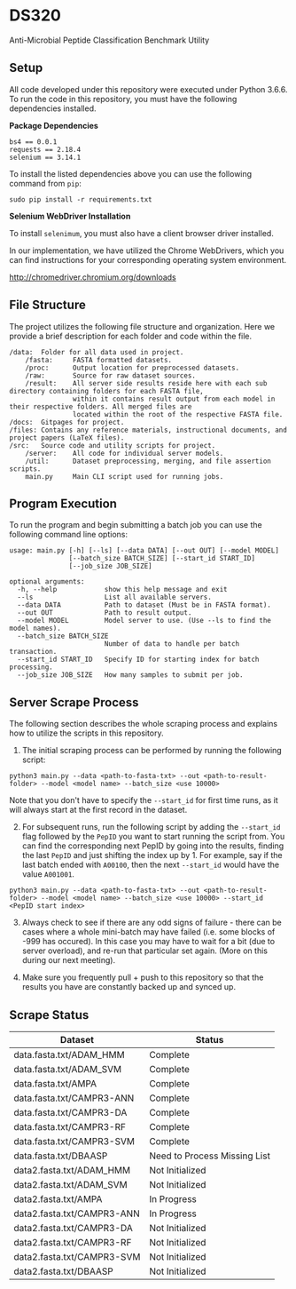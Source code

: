 # DS320
Anti-Microbial Peptide Classification Benchmark Utility

## Setup
All code developed under this repository were executed under Python 3.6.6.
To run the code in this repository, you must have the following dependencies installed.

**Package Dependencies**
```
bs4 == 0.0.1
requests == 2.18.4
selenium == 3.14.1
```
To install the listed dependencies above you can use the following command from `pip`:

```
sudo pip install -r requirements.txt
```

**Selenium WebDriver Installation**

To install `selenimum`, you must also have a client browser driver installed.

In our implementation, we have utilized the Chrome WebDrivers, which you can find
instructions for your corresponding operating system environment.

http://chromedriver.chromium.org/downloads

## File Structure
The project utilizes the following file structure and organization. Here we provide
a brief description for each folder and code within the file.

```
/data:  Folder for all data used in project.
    /fasta:     FASTA formatted datasets.
    /proc:      Output location for preprocessed datasets.
    /raw:       Source for raw dataset sources.
    /result:    All server side results reside here with each sub directory containing folders for each FASTA file,
                within it contains result output from each model in their respective folders. All merged files are
                located within the root of the respective FASTA file.
/docs:  Gitpages for project.
/files: Contains any reference materials, instructional documents, and project papers (LaTeX files).
/src:   Source code and utility scripts for project.
    /server:    All code for individual server models.
    /util:      Dataset preprocessing, merging, and file assertion scripts.
    main.py     Main CLI script used for running jobs.
```

## Program Execution
To run the program and begin submitting a batch job you can use the following command line options:
```
usage: main.py [-h] [--ls] [--data DATA] [--out OUT] [--model MODEL]
               [--batch_size BATCH_SIZE] [--start_id START_ID]
               [--job_size JOB_SIZE]

optional arguments:
  -h, --help            show this help message and exit
  --ls                  List all available servers.
  --data DATA           Path to dataset (Must be in FASTA format).
  --out OUT             Path to result output.
  --model MODEL         Model server to use. (Use --ls to find the model names).
  --batch_size BATCH_SIZE
                        Number of data to handle per batch transaction.
  --start_id START_ID   Specify ID for starting index for batch processing.
  --job_size JOB_SIZE   How many samples to submit per job.
```

## Server Scrape Process
The following section describes the whole scraping process and explains how to utilize the scripts in this repository.

1. The initial scraping process can be performed by running the following script:
```
python3 main.py --data <path-to-fasta-txt> --out <path-to-result-folder> --model <model name> --batch_size <use 10000>
```
Note that you don't have to specify the `--start_id` for first time runs, as it will always start at the first record in the dataset.

2. For subsequent runs, run the following script by adding the `--start_id` flag followed by the `PepID` you want to start running the script from. You can find the corresponding next PepID by going into the results, finding the last `PepID` and just shifting the index up by 1. For example, say if the last batch ended with `A00100`, then the next `--start_id` would have the value `A001001`.
```
python3 main.py --data <path-to-fasta-txt> --out <path-to-result-folder> --model <model name> --batch_size <use 10000> --start_id <PepID start index>
```

3. Always check to see if there are any odd signs of failure - there can be cases where a whole mini-batch may have failed (i.e. some blocks of -999 has occured). In this case you may have to wait for a bit (due to server overload), and re-run that particular set again. (More on this during our next meeting).

4. Make sure you frequently pull + push to this repository so that the results you have are constantly backed up and synced up.

## Scrape Status
| Dataset                    | Status                       |
|----------------------------|------------------------------|
| data.fasta.txt/ADAM_HMM    | Complete                     |
| data.fasta.txt/ADAM_SVM    | Complete                     |
| data.fasta.txt/AMPA        | Complete                     |
| data.fasta.txt/CAMPR3-ANN  | Complete                     |
| data.fasta.txt/CAMPR3-DA   | Complete                     |
| data.fasta.txt/CAMPR3-RF   | Complete                     |
| data.fasta.txt/CAMPR3-SVM  | Complete                     |
| data.fasta.txt/DBAASP      | Need to Process Missing List |
| data2.fasta.txt/ADAM_HMM   | Not Initialized              |
| data2.fasta.txt/ADAM_SVM   | Not Initialized              |
| data2.fasta.txt/AMPA       | In Progress                  |
| data2.fasta.txt/CAMPR3-ANN | In Progress                  |
| data2.fasta.txt/CAMPR3-DA  | Not Initialized              |
| data2.fasta.txt/CAMPR3-RF  | Not Initialized              |
| data2.fasta.txt/CAMPR3-SVM | Not Initialized              |
| data2.fasta.txt/DBAASP     | Not Initialized              |
